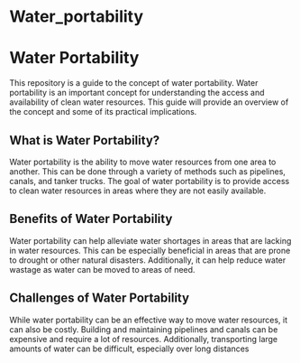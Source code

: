 # Water_portability

# Water Portability 

This repository is a guide to the concept of water portability. Water portability is an important concept for understanding the access and availability of clean water resources. This guide will provide an overview of the concept and some of its practical implications.

## What is Water Portability? 

Water portability is the ability to move water resources from one area to another. This can be done through a variety of methods such as pipelines, canals, and tanker trucks. The goal of water portability is to provide access to clean water resources in areas where they are not easily available. 

## Benefits of Water Portability 

Water portability can help alleviate water shortages in areas that are lacking in water resources. This can be especially beneficial in areas that are prone to drought or other natural disasters. Additionally, it can help reduce water wastage as water can be moved to areas of need. 

## Challenges of Water Portability 

While water portability can be an effective way to move water resources, it can also be costly. Building and maintaining pipelines and canals can be expensive and require a lot of resources. Additionally, transporting large amounts of water can be difficult, especially over long distances
